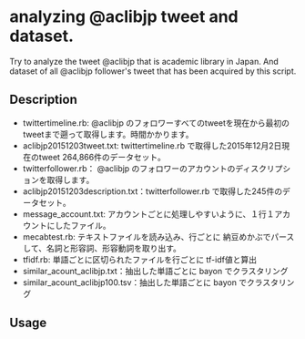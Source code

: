 analyzing @aclibjp tweet and dataset.
===

Try to analyze the tweet @aclibjp that is academic library in Japan.
And dataset of all @aclibjp follower's tweet that has been acquired by this script.

## Description
* twittertimeline.rb: @aclibjp のフォロワーすべてのtweetを現在から最初のtweetまで遡って取得します。時間かかります。
* aclibjp20151203tweet.txt: twittertimeline.rb で取得した2015年12月2日現在のtweet 264,866件のデータセット。
* twitterfollower.rb： @aclibjp のフォロワーのアカウントのディスクリプションを取得します。
* aclibjp20151203description.txt：twitterfollower.rb で取得した245件のデータセット。
* message_account.txt: アカウントごとに処理しやすいように、１行１アカウントにしたファイル。
* mecabtest.rb: テキストファイルを読み込み、行ごとに 納豆めかぶでパースして、名詞と形容詞、形容動詞を取り出す。
* tfidf.rb: 単語ごとに区切られたファイルを行ごとに tf-idf値と算出
* similar_acount_aclibjp.txt：抽出した単語ごとに bayon でクラスタリング
* similar_acount_aclibjp100.tsv：抽出した単語ごとに bayon でクラスタリング

## Usage
